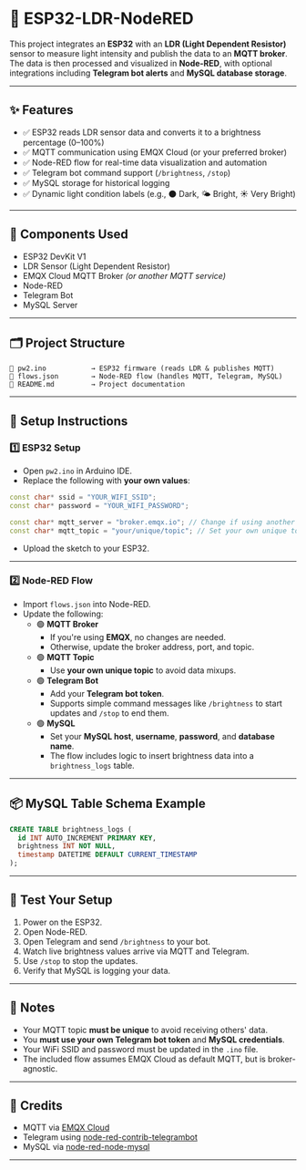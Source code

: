 # 📡 ESP32-LDR-NodeRED

This project integrates an **ESP32** with an **LDR (Light Dependent Resistor)** sensor to measure light intensity and publish the data to an **MQTT broker**. The data is then processed and visualized in **Node-RED**, with optional integrations including **Telegram bot alerts** and **MySQL database storage**.

---

## ✨ Features

- ✅ ESP32 reads LDR sensor data and converts it to a brightness percentage (0–100%)
- ✅ MQTT communication using EMQX Cloud (or your preferred broker)
- ✅ Node-RED flow for real-time data visualization and automation
- ✅ Telegram bot command support (`/brightness`, `/stop`)
- ✅ MySQL storage for historical logging
- ✅ Dynamic light condition labels (e.g., 🌑 Dark, 🌤 Bright, ☀️ Very Bright)

---

## 🧰 Components Used

- ESP32 DevKit V1  
- LDR Sensor (Light Dependent Resistor)  
- EMQX Cloud MQTT Broker *(or another MQTT service)*  
- Node-RED  
- Telegram Bot  
- MySQL Server  

---

## 🗂 Project Structure

```
📂 pw2.ino           → ESP32 firmware (reads LDR & publishes MQTT)  
📂 flows.json        → Node-RED flow (handles MQTT, Telegram, MySQL)  
📂 README.md         → Project documentation  
```

---

## 🚀 Setup Instructions

### 1️⃣ ESP32 Setup

- Open `pw2.ino` in Arduino IDE.
- Replace the following with **your own values**:

```cpp
const char* ssid = "YOUR_WIFI_SSID";
const char* password = "YOUR_WIFI_PASSWORD";

const char* mqtt_server = "broker.emqx.io"; // Change if using another broker
const char* mqtt_topic = "your/unique/topic"; // Set your own unique topic!
```

- Upload the sketch to your ESP32.

---

### 2️⃣ Node-RED Flow

- Import `flows.json` into Node-RED.
- Update the following:
  - 🟢 **MQTT Broker**  
    - If you're using **EMQX**, no changes are needed.  
    - Otherwise, update the broker address, port, and topic.
  - 🟢 **MQTT Topic**  
    - Use **your own unique topic** to avoid data mixups.
  - 🟢 **Telegram Bot**  
    - Add your **Telegram bot token**.  
    - Supports simple command messages like `/brightness` to start updates and `/stop` to end them.
  - 🟢 **MySQL**  
    - Set your **MySQL host**, **username**, **password**, and **database name**.  
    - The flow includes logic to insert brightness data into a `brightness_logs` table.

---

## 📦 MySQL Table Schema Example

```sql
CREATE TABLE brightness_logs (
  id INT AUTO_INCREMENT PRIMARY KEY,
  brightness INT NOT NULL,
  timestamp DATETIME DEFAULT CURRENT_TIMESTAMP
);
```

---

## 🧪 Test Your Setup

1. Power on the ESP32.  
2. Open Node-RED.  
3. Open Telegram and send `/brightness` to your bot.  
4. Watch live brightness values arrive via MQTT and Telegram.  
5. Use `/stop` to stop the updates.  
6. Verify that MySQL is logging your data.

---

## 📝 Notes

- Your MQTT topic **must be unique** to avoid receiving others' data.  
- You **must use your own Telegram bot token** and **MySQL credentials**.  
- Your WiFi SSID and password must be updated in the `.ino` file.  
- The included flow assumes EMQX Cloud as default MQTT, but is broker-agnostic.

---

## 🤝 Credits

- MQTT via [EMQX Cloud](https://www.emqx.com/en/cloud)  
- Telegram using [node-red-contrib-telegrambot](https://flows.nodered.org/node/node-red-contrib-telegrambot)  
- MySQL via [node-red-node-mysql](https://flows.nodered.org/node/node-red-node-mysql)  

---
